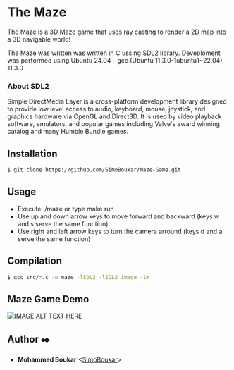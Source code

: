 # The Maze

The Maze is a 3D Maze game that uses ray casting to render a 2D map into a 3D navigable world!

The Maze was written was written in C ussing SDL2 library. Deveploment was performed using Ubuntu 24.04 - gcc (Ubuntu 11.3.0-1ubuntu1~22.04) 11.3.0

### About SDL2 

Simple DirectMedia Layer is a cross-platform development library designed to provide low level access to audio, keyboard, mouse, joystick, and graphics hardware via OpenGL and Direct3D. It is used by video playback software, emulators, and popular games including Valve's award winning catalog and many Humble Bundle games.

## Installation 
```sh
$ git clone https://github.com/SimoBoukar/Maze-Game.git
```
## Usage 
* Execute ./maze or type make run 
* Use up and down arrow keys to move forward and backward (keys w and s serve the same function)
* Use right and left arrow keys to turn the camera arround (keys d and a serve the same function)

## Compilation
```sh
$ gcc src/*.c -o maze -lSDL2 -lSDL2_image -lm
```

## Maze Game Demo 

[![IMAGE ALT TEXT HERE](https://img.youtube.com/vi/GjNG_vonhCs)](https://www.youtube.com/watch?v=GjNG_vonhCs)

## Author :black_nib:

- **Mohammed Boukar** <[SimoBoukar](https://github.com/SimoBoukar)>
